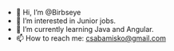 - 👋 Hi, I’m @Birbseye
- 👀 I’m interested in Junior jobs.
- 🌱 I’m currently learning Java and Angular.
- 📫 How to reach me: csabamisko@gmail.com

<!---
Birbseye/Birbseye is a ✨ special ✨ repository because its `README.md` (this file) appears on your GitHub profile.
You can click the Preview link to take a look at your changes.
--->
